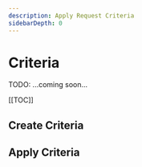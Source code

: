 ```yaml
---
description: Apply Request Criteria
sidebarDepth: 0
---
```


# Criteria

TODO: ...coming soon...

[[TOC]]

## Create Criteria

## Apply Criteria
